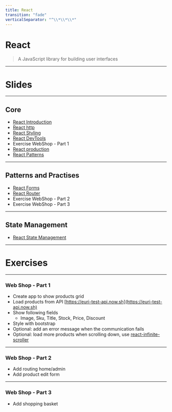 ```yaml
---
title: React
transition: "fade"
verticalSeparator: "^\\*\\*\\*"
---
```


# React

> A JavaScript library for building user interfaces

---

# Slides

<!-- prettier-ignore -->
***

## Core

- [React Introduction](./react-introduction.md)
- [React http](./react-http.md)
- [React Styling](./react-styling.md)
- [React DevTools](./react-devTools.md)
- Exercise WebShop - Part 1
- [React production](./react-production.md)
- [React Patterns](./react-patterns.md)

<!-- prettier-ignore -->
***

## Patterns and Practises

- [React Forms](./react-forms.md)
- [React Router](./react-router.md)
- Exercise WebShop - Part 2
- Exercise WebShop - Part 3

<!-- prettier-ignore -->
***

## State Management

- [React State Management](./react-state-management.md)

---

# Exercises

<!-- prettier-ignore -->
***

### Web Shop - Part 1

- Create app to show products grid
- Load products from API
  [https://euri-test-api.now.sh](https://euri-test-api.now.sh)
- Show following fields
  - Image, Sku, Title, Stock, Price, Discount
- Style with bootstrap
- Optional: add an error message when the communication fails
- Optional: load more products when scrolling down, use [react-infinite-scroller](https://cassetterocks.github.io/react-infinite-scroller/demo/)

<!-- prettier-ignore -->
***

### Web Shop - Part 2

- Add routing home/admin
- Add product edit form

<!-- prettier-ignore -->
***

### Web Shop - Part 3

- Add shopping basket
